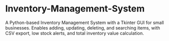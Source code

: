 # Inventory-Management-System
A Python-based Inventory Management System with a Tkinter GUI for small businesses. Enables adding, updating, deleting, and searching items, with CSV export, low stock alerts, and total inventory value calculation.
